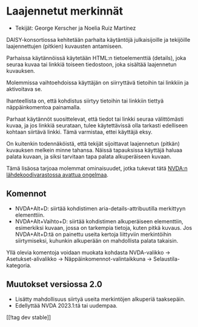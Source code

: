 # Laajennetut merkinnät #

* Tekijät: George Kerscher ja Noelia Ruiz Martínez

DAISY-konsortiossa kehitetään parhaita käytäntöjä julkaisijoille ja
tekijöille laajennettujen (pitkien) kuvausten antamiseen.

Parhaissa käytännöissä käytetään HTML:n tietoelementtiä (details), joka
seuraa kuvaa tai linkkiä toiseen tiedostoon, joka sisältää laajennetun
kuvauksen.

Molemmissa vaihtoehdoissa käyttäjän on siirryttävä tietoihin tai linkkiin ja
aktivoitava se.

Ihanteellista on,  että kohdistus siirtyy tietoihin tai linkkiin tiettyä
näppäinkomentoa painamalla.

Parhaat käytännöt suosittelevat, että tiedot tai linkki seuraa välittömästi
kuvaa, ja jos linkkiä seurataan, tulee käytettävissä olla tarkasti
edelliseen kohtaan siirtävä linkki. Tämä varmistaa, ettei käyttäjä eksy.

On kuitenkin todennäköistä, että tekijät sijoittavat laajennetun (pitkän)
kuvauksen melkein minne tahansa. Näissä tapauksissa käyttäjä haluaa palata
kuvaan, ja siksi tarvitaan tapa palata alkuperäiseen kuvaan.

Tämä lisäosa tarjoaa molemmat ominaisuudet, jotka tukevat tätä [NVDA:n
lähdekoodivarastossa avattua ongelmaa][2].

## Komennot ##

* NVDA+Alt+D: siirtää kohdistimen aria-details-attribuutilla merkittyyn
  elementtiin.
* NVDA+Alt+Vaihto+D: siirtää kohdistimen alkuperäiseen elementtiin,
  esimerkiksi kuvaan, jossa on tarkempia tietoja, kuten pitkä kuvaus. Jos
  NVDA+Alt+D:tä on painettu useita kertoja liittyviin merkintöihin
  siirtymiseksi, kuhunkin alkuperään on mahdollista palata takaisin.

Yllä olevia komentoja voidaan muokata kohdasta NVDA-valikko ->
Asetukset-alivalikko -> Näppäinkomennot-valintaikkuna ->
Selaustila-kategoria.

## Muutokset versiossa 2.0 ##

* Lisätty mahdollisuus siirtyä useita merkintöjen alkuperiä taaksepäin.
* Edellyttää NVDA 2023.1:tä tai uudempaa.

[[!tag dev stable]]

[2]: https://github.com/nvaccess/nvda/issues/13940
